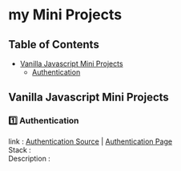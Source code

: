 # my Mini Projects

## Table of Contents
- [Vanilla Javascript Mini Projects](#vjmp)
   - [Authentication](#vjmpa)






## Vanilla Javascript Mini Projects <a id="vjmp"></a>

### 1️⃣ Authentication <a id="vjmpa"></a>
link : [Authentication Source](#vjmp)  |  [Authentication Page](#vjmp) <br>
Stack : <br>
Description : <br> 
